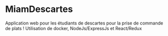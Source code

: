# MiamDescartes
Application web pour les étudiants de descartes pour la prise de commande de plats !
Utilisation de docker, NodeJs/ExpressJs et React/Redux
